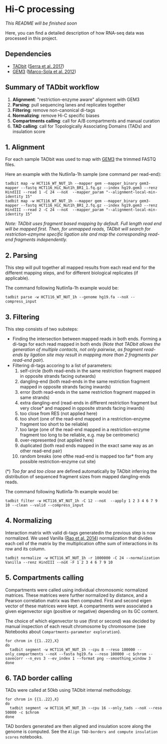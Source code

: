 # Hi-C processing

*This README will be finished soon* 

Here, you can find a detailed description of how RNA-seq data was processed in this project.

## Dependencies

* [TADbit](https://github.com/fransua/tadbit/tree/p53_javierre) ([Serra et al. 2017](https://doi.org/10.1371/journal.pcbi.1005665))
* [GEM3](https://github.com/smarco/gem3-mapper) ([Marco-Sola et al. 2012](https://doi.org/10.1038/nmeth.2221))

## Summary of TADbit workflow

1. **Alignment**: "restriction-enzyme aware" alignment with GEM3 
2. **Parsing**: pull sequencing lanes and replicates together
3. **Filtering**: remove non-canonical di-tags
4. **Normalizing**: remove Hi-C specific biases
5. **Compartments calling**: call for A/B compartments and manual curation
6. **TAD calling**: call for Topologically Associating Domains (TADs) and insulation score


## 1. Alignment

For each sample TADbit was used to map with [GEM3](https://github.com/smarco/gem3-mapper) the trimmed FASTQ files. 

Here an example with the Nutlin1a-1h sample (one command per read-end):

```
tadbit map -w HCT116_WT_NUT_1h --mapper gem --mapper_binary gem3-mapper --fastq HCT116_HiC_Nut1h_BR1_1.fq.gz --index hg19.gem3 --renz HindIII --read 1 -C 24 --noX  --mapper_param "--alignment-local-min-identity 15"
tadbit map -w HCT116_WT_NUT_1h --mapper gem --mapper_binary gem3-mapper --fastq HCT116_HiC_Nut1h_BR1_2.fq.gz --index hg19.gem3 --renz HindIII --read 2 -C 24 --noX  --mapper_param "--alignment-local-min-identity 15"
```
*Note: TADbit uses fragment based mapping by default. Full length read end will be mapped first. Then, for unmapped reads, TADbit will search for restriction-ezmyme specific ligation site and map the corresponding read-end fragments independently.*

## 2. Parsing

This step will pull together all mapped results from each read end for the different mapping steps, and for different biological replicates (if applicable).

The command following Nutlin1a-1h example would be:

```
tadbit parse -w HCT116_WT_NUT_1h --genome hg19.fa --noX --compress_input
```

## 3. Filtering

This step consists of two substeps:
  - Finding the intersection between mapped reads in both ends. Forming a di-tags for each read mapped in both ends (*Note that TADbit allows the generation of multiple contacts, not only pairwise, as fragment read-ends by ligation site may result in mapping more than 2 fragments per read-end pair*).
  - Filtering di-tags accoring to a list of parameters:
    1. self-circle (both read-ends in the same restriction fragment mapped in opposite strands facing outwards)
    2. dangling-end (both read-ends in the same restriction fragment mapped in opposite strands facing inwards)
    3. error (both read-ends in the same restriction fragment mapped in same strands)
    4. extra dangling-end (read-ends in different restriction fragment but very close* and mapped in opposite strands facing inwards)
    5. too close from RES (not applied here)
    6. too short (one of the read-end mapped in a restriction-enzyme fragment too short to be reliable)
    7. too large (one of the read-end mapped in a restriction-enzyme fragment too long to be reliable, e.g. may be centromeric)
    8. over-represented (not applied here)
    9. duplicated (both read ends mapped in the exact same way as an other read-end pair)
    10. random breaks (one ofthe read-end is mapped too far* from any possible restriction-enzyme cut site)
   
(*) *Too far*  and *too close* are defined automatically by TADbit inferring the distribution of sequenced fragment sizes from mapped dangling-ends reads.

The command following Nutlin1a-1h example would be:

```
tadbit filter -w HCT116_WT_NUT_1h -C 12 --noX  --apply 1 2 3 4 6 7 9 10 --clean --valid --compress_input
```

## 4. Normalizing

Interaction matrix with valid di-tags generatedin the previous step is now normalized. We used Vanilla ([Rao et al. 2014](https://doi.org/10.1016/j.cell.2014.11.021)) normalization that divides each cell of the matrix by the multiplication ofthe sum of interactions in its row and its column.

```
tadbit normalize -w HCT116_WT_NUT_1h -r 1000000 -C 24 --normalization Vanilla --renz HindIII --noX -F 1 2 3 4 6 7 9 10
```

## 5. Compartments calling

Compartments were called using individual chromosomic normalized matrices. These matrices were further normalized by distance, and a Pearson correlation matrix was then computed. First and second eigen vector of these matrices were kept. A  compartments were associated a given eigenvector sign (positive or negative) depending on its GC content.

The choice of which eigenvector to use (first or second) was decided by manual inspection of each result chromosome by chromosome (see Notebooks about `Compartments-parameter exploration`).

```
for chrom in {{1..22},X}
do
  tadbit segment -w HCT116_WT_NUT_1h --cpu 8 --reso 100000 --only_compartments --noX --fasta hg19.fa --reso 100000 -c $chrom --savecorr --n_evs 3 --ev_index 1 --format png --smoothing_window 3
done
```

## 6. TAD border calling

TADs were called at 50kb using TADbit internal methodology.

```
for chrom in {{1..22},X}
do
  tadbit segment -w HCT116_WT_NUT_1h --cpu 16 --only_tads --noX --reso 50000 -c $chrom
done
```

TAD borders generated are then aligned and insulation score along the genome is computed. See the `Align TAD-borders and compute insulation scores` notebooks.
